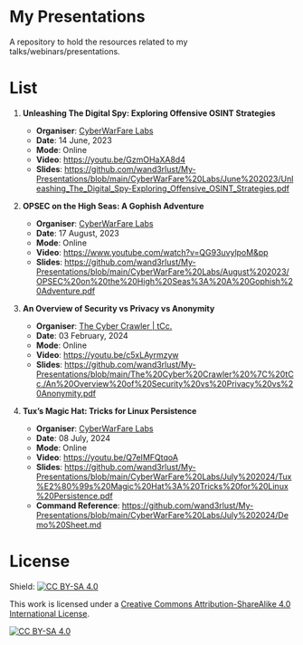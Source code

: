 # My Presentations
A repository to hold the resources related to my talks/webinars/presentations.

# List
1. **Unleashing The Digital Spy: Exploring Offensive OSINT Strategies**
     - **Organiser**: [CyberWarFare Labs](https://cyberwarfare.live/)
     - **Date**: 14 June, 2023
     - **Mode**: Online
     - **Video**: https://youtu.be/GzmOHaXA8d4
     - **Slides**: https://github.com/wand3rlust/My-Presentations/blob/main/CyberWarFare%20Labs/June%202023/Unleashing_The_Digital_Spy-Exploring_Offensive_OSINT_Strategies.pdf

2. **OPSEC on the High Seas: A Gophish Adventure**
     - **Organiser**: [CyberWarFare Labs](https://cyberwarfare.live/)
     - **Date**: 17 August, 2023
     - **Mode**: Online
     - **Video**: https://www.youtube.com/watch?v=QG93uvylpoM&pp
     - **Slides**: https://github.com/wand3rlust/My-Presentations/blob/main/CyberWarFare%20Labs/August%202023/OPSEC%20on%20the%20High%20Seas%3A%20A%20Gophish%20Adventure.pdf
  
3. **An Overview of Security vs Privacy vs Anonymity**
     - **Organiser**: [The Cyber Crawler | tCc.](https://www.thecybercrawler.com/)
     - **Date**: 03 February, 2024
     - **Mode**: Online
     - **Video**: https://youtu.be/c5xLAyrmzyw
     - **Slides**: https://github.com/wand3rlust/My-Presentations/blob/main/The%20Cyber%20Crawler%20%7C%20tCc./An%20Overview%20of%20Security%20vs%20Privacy%20vs%20Anonymity.pdf

4. **Tux’s Magic Hat: Tricks for Linux Persistence**
     - **Organiser**: [CyberWarFare Labs](https://cyberwarfare.live/)
     - **Date**: 08 July, 2024
     - **Mode**: Online
     - **Video**: https://youtu.be/Q7eIMFQtqoA
     - **Slides**: https://github.com/wand3rlust/My-Presentations/blob/main/CyberWarFare%20Labs/July%202024/Tux%E2%80%99s%20Magic%20Hat%3A%20Tricks%20for%20Linux%20Persistence.pdf
     - **Command Reference**: https://github.com/wand3rlust/My-Presentations/blob/main/CyberWarFare%20Labs/July%202024/Demo%20Sheet.md


# License
Shield: [![CC BY-SA 4.0][cc-by-sa-shield]][cc-by-sa]

This work is licensed under a
[Creative Commons Attribution-ShareAlike 4.0 International License][cc-by-sa].

[![CC BY-SA 4.0][cc-by-sa-image]][cc-by-sa]

[cc-by-sa]: http://creativecommons.org/licenses/by-sa/4.0/
[cc-by-sa-image]: https://licensebuttons.net/l/by-sa/4.0/88x31.png
[cc-by-sa-shield]: https://img.shields.io/badge/License-CC%20BY--SA%204.0-lightgrey.svg
